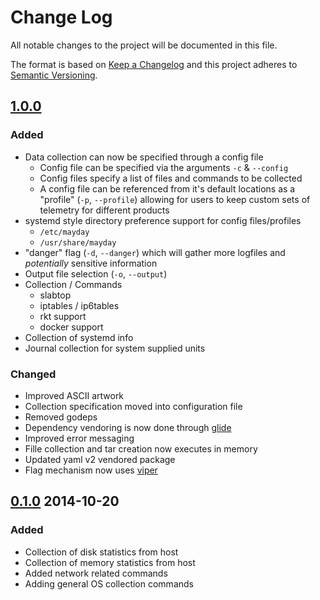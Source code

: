 # Change Log

All notable changes to the project will be documented in this file.

The format is based on [Keep a Changelog](http://keepachangelog.com/) 
and this project adheres to [Semantic Versioning](http://semver.org/).

## [1.0.0]
### Added
- Data collection can now be specified through a config file
  - Config file can be specified via the arguments `-c` & `--config`
  - Config files specify a list of files and commands to be collected
  - A config file can be referenced from it's default locations as a "profile"
    (`-p`, `--profile`) allowing for users to keep custom sets of telemetry for
    different products
- systemd style directory preference support for config files/profiles
  - `/etc/mayday`
  - `/usr/share/mayday`
- "danger" flag (`-d`, `--danger`) which will gather more logfiles and 
  _potentially_ sensitive information
- Output file selection (`-o`, `--output`)
- Collection / Commands
  - slabtop
  - iptables / ip6tables
  - rkt support
  - docker support
- Collection of systemd info
- Journal collection for system supplied units

### Changed
- Improved ASCII artwork
- Collection specification moved into configuration file
- Removed godeps
- Dependency vendoring is now done through [glide](https://github.com/Masterminds/glide)
- Improved error messaging
- Fille collection and tar creation now executes in memory
- Updated yaml v2 vendored package
- Flag mechanism now uses [viper](https://github.com/spf13/viper)

## [0.1.0] 2014-10-20
### Added
- Collection of disk statistics from host
- Collection of memory statistics from host
- Added network related commands
- Adding general OS collection commands

[Unreleased]: https://github.com/coreos/mayday/compare/1.0.0...HEAD
[1.0.0]:      https://github.com/coreos/mayday/compare/v0.1.0...1.0.0
[0.1.0]:      https://github.com/coreos/mayday/compare/455bde42...v0.1.0

<!--
> vim:set ts=2 sw=2 expandtab:
-->
